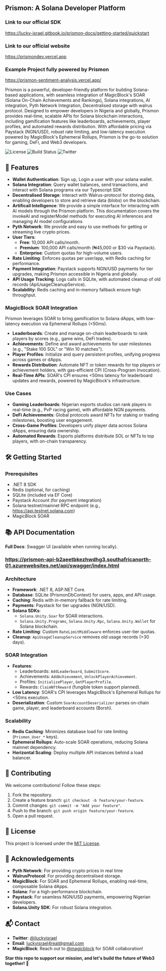 ## Prismon: A Solana Developer Platform

### Link to our official SDK 
https://lucky-israel.gitbook.io/prismon-docs/getting-started/quickstart

### Link to our official website
https://prismondev.vercel.app

### Example Project fully powered by Prismon
https://prismon-sentiment-analysis.vercel.app/

Prismon is a powerful, developer-friendly platform for building Solana-based applications, with seamless integration of MagicBlock's SOAR (Solana On-Chain Achievements and Rankings), Solana integrations, AI integration, Pyth Network Integration, Decentralised storage with walrus protocol. Designed to empower developers in Nigeria and globally, Prismon provides real-time, scalable APIs for Solana blockchain interactions, including gamification features like leaderboards, achievements, player profiles, and automated rewards distribution. With affordable pricing via Paystack (NGN/USD), robust rate limiting, and low-latency execution powered by MagicBlock's Ephemeral Rollups, Prismon is the go-to solution for gaming, DeFi, and Web3 developers.

![License](https://img.shields.io/badge/License-MIT-blue.svg)
![Build Status](https://img.shields.io/badge/Build-Passing-green.svg)
![Twitter](https://img.shields.io/twitter/follow/iluckyisrael.svg?style=social)

## 🌟 Features

- **Wallet Authentication**: Sign up, Login a user with your solana wallet.
- **Solana Integration**: Query wallet balances, send transactions, and interact with Solana programs via our Typescript SDK
- **Decentralised Storage**: Interact with Walrus-protocol for storing data, enabling developers to store and retrieve data (blobs) on the blockchain.
- **Artificail Intelligence**: We provide a simple interface for interacting with AI models through the Prismon platform. This documentation covers the invokeAI and registerModel methods for executing AI inferences and managing AI model configurations
- **Pyth Network**: We provide and easy to use methods for getting or streaming live crypto prices.
- **User Tiers**:
  - **Free**: 10,000 API calls/month.
  - **Premium**: 100,000 API calls/month (₦45,000 or $30 via Paystack).
  - **Enterprise**: Custom quotas for high-volume users.
- **Rate Limiting**: Enforces quotas per user/app, with Redis caching for performance.
- **Payment Integration**: Paystack supports NGN/USD payments for tier upgrades, making Prismon accessible in Nigeria and globally.
- **API Usage Tracking**: Logs calls in SQLite, with automated cleanup of old records (ApiUsageCleanupService).
- **Scalability**: Redis caching and in-memory fallback ensure high throughput.

### MagicBlock SOAR Integration

Prismon leverages SOAR to bring gamification to Solana dApps, with low-latency execution via Ephemeral Rollups (<50ms).

- **Leaderboards**: Create and manage on-chain leaderboards to rank players by scores (e.g., game wins, DeFi trades).
- **Achievements**: Define and award achievements for user milestones (e.g., "Stake 100 SOL" or "Win 10 matches").
- **Player Profiles**: Initialize and query persistent profiles, unifying progress across games or dApps.
- **Rewards Distribution**: Automate NFT or token rewards for top players or achievement holders, with gas-efficient CPI (Cross-Program Invocation).
- **Real-Time APIs**: SOAR's CPI ensures <50ms latency for leaderboard updates and rewards, powered by MagicBlock's infrastructure.

### Use Cases

- **Gaming Leaderboards**: Nigerian esports studios can rank players in real-time (e.g., PvP racing game), with affordable NGN payments.
- **DeFi Achievements**: Global protocols award NFTs for staking or trading milestones, boosting user engagement.
- **Cross-Game Profiles**: Developers unify player data across Solana dApps, ensuring data ownership.
- **Automated Rewards**: Esports platforms distribute SOL or NFTs to top players, with on-chain transparency.

## 🛠️ Getting Started

### Prerequisites

- .NET 8 SDK
- Redis (optional, for caching)
- SQLite (included via EF Core)
- Paystack Account (for payment integration)
- Solana testnet/mainnet RPC endpoint (e.g., https://api.testnet.solana.com)
- MagicBlock SOAR 

## 📚 API Documentation

**Full Docs**: Swagger UI (available when running locally).

### https://prismon-api-b2aeetbkezhwdhg3.southafricanorth-01.azurewebsites.net/api/swagger/index.html

### Architecture

- **Framework**: .NET 8, ASP.NET Core.
- **Database**: SQLite (PrismonDbContext) for users, apps, and API usage.
- **Caching**: Redis with in-memory fallback for rate limiting.
- **Payments**: Paystack for tier upgrades (NGN/USD).
- **Solana SDKs**:
  - `Solana.Unity.Soar` for SOAR interactions.
  - `Solana.Unity.Programs`, `Solana.Unity.Rpc`, `Solana.Unity.Wallet` for Solana blockchain.
- **Rate Limiting**: Custom `RateLimitMiddleware` enforces user-tier quotas.
- **Cleanup**: `ApiUsageCleanupService` removes old usage records (>30 days).

### SOAR Integration

- **Features**:
  - Leaderboards: `AddLeaderboard`, `SubmitScore`.
  - Achievements: `AddAchievement`, `UnlockPlayerAchievement`.
  - Profiles: `InitializePlayer`, `GetPlayerProfile`.
  - Rewards: `ClaimNftReward` (fungible token support planned).
- **Low Latency**: SOAR's CPI leverages MagicBlock's Ephemeral Rollups for <50ms execution.
- **Deserialization**: Custom `SoarAccountDeserializer` parses on-chain game, player, and leaderboard accounts (Borsh).

### Scalability

- **Redis Caching**: Minimizes database load for rate limiting (`Prismon_User_*` keys).
- **Ephemeral Rollups**: Auto-scale SOAR operations, reducing Solana mainnet dependency.
- **Horizontal Scaling**: Deploy multiple API instances behind a load balancer.

## 🤝 Contributing

We welcome contributions! Follow these steps:

1. Fork the repository.
2. Create a feature branch: `git checkout -b feature/your-feature`.
3. Commit changes: `git commit -m "Add your feature"`.
4. Push to the branch: `git push origin feature/your-feature`.
5. Open a pull request.

## 📜 License

This project is licensed under the [MIT License](LICENSE).

## 🙌 Acknowledgements

- **Pyth Network**: For providing crypto prices in real time
- **WalrusProtocol**: For providing decentralised storage.
- **MagicBlock**: For SOAR and Ephemeral Rollups, enabling real-time, composable Solana dApps.
- **Solana**: For a high-performance blockchain.
- **Paystack**: For seamless NGN/USD payments, empowering Nigerian developers.
- **Solana.Unity SDK**: For robust Solana integration.

## 📬 Contact

- **Twitter**: [@iluckyisrael](https://twitter.com/iluckyisrael)
- **Email**: luckyisrael4real@gmail.com
- **MagicBlock**: Reach out to [@magicblock](https://twitter.com/magicblock) for SOAR collaboration!

**Star this repo to support our mission, and let's build the future of Web3 together!** 🚀



